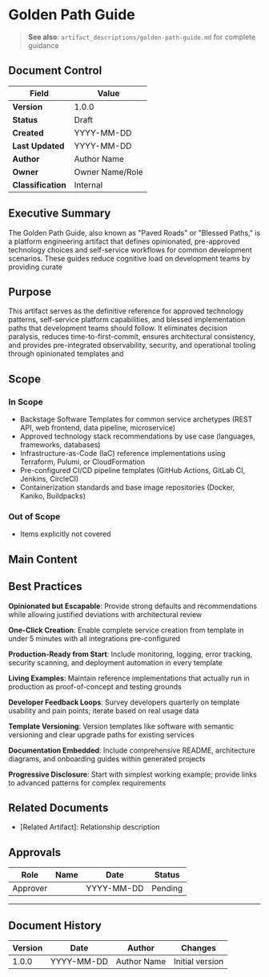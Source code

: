 # Golden Path Guide

> **See also**: `artifact_descriptions/golden-path-guide.md` for complete guidance

## Document Control

| Field | Value |
|-------|-------|
| **Version** | 1.0.0 |
| **Status** | Draft |
| **Created** | YYYY-MM-DD |
| **Last Updated** | YYYY-MM-DD |
| **Author** | Author Name |
| **Owner** | Owner Name/Role |
| **Classification** | Internal |

## Executive Summary

The Golden Path Guide, also known as "Paved Roads" or "Blessed Paths," is a platform engineering artifact that defines opinionated, pre-approved technology choices and self-service workflows for common development scenarios. These guides reduce cognitive load on development teams by providing curate

## Purpose

This artifact serves as the definitive reference for approved technology patterns, self-service platform capabilities, and blessed implementation paths that development teams should follow. It eliminates decision paralysis, reduces time-to-first-commit, ensures architectural consistency, and provides pre-integrated observability, security, and operational tooling through opinionated templates and 

## Scope

### In Scope

- Backstage Software Templates for common service archetypes (REST API, web frontend, data pipeline, microservice)
- Approved technology stack recommendations by use case (languages, frameworks, databases)
- Infrastructure-as-Code (IaC) reference implementations using Terraform, Pulumi, or CloudFormation
- Pre-configured CI/CD pipeline templates (GitHub Actions, GitLab CI, Jenkins, CircleCI)
- Containerization standards and base image repositories (Docker, Kaniko, Buildpacks)

### Out of Scope

- Items explicitly not covered

## Main Content

<!-- Provide detailed content specific to this artifact type -->
<!-- Refer to the artifact description for required sections -->

## Best Practices

**Opinionated but Escapable**: Provide strong defaults and recommendations while allowing justified deviations with architectural review

**One-Click Creation**: Enable complete service creation from template in under 5 minutes with all integrations pre-configured

**Production-Ready from Start**: Include monitoring, logging, error tracking, security scanning, and deployment automation in every template

**Living Examples**: Maintain reference implementations that actually run in production as proof-of-concept and testing grounds

**Developer Feedback Loops**: Survey developers quarterly on template usability and pain points; iterate based on real usage data

**Template Versioning**: Version templates like software with semantic versioning and clear upgrade paths for existing services

**Documentation Embedded**: Include comprehensive README, architecture diagrams, and onboarding guides within generated projects

**Progressive Disclosure**: Start with simplest working example; provide links to advanced patterns for complex requirements

## Related Documents

- [Related Artifact]: Relationship description

## Approvals

| Role | Name | Date | Status |
|------|------|------|--------|
| Approver | | YYYY-MM-DD | Pending |

---

## Document History

| Version | Date | Author | Changes |
|---------|------|--------|---------|
| 1.0.0 | YYYY-MM-DD | Author Name | Initial version |
